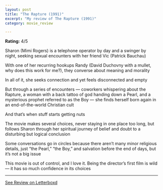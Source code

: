 ```yaml
---
layout: post
title: "The Rapture (1991)"
excerpt: "My review of The Rapture (1991)"
category: movie_review

---
```


**Rating:** 4/5

Sharon (Mimi Rogers) is a telephone operator by day and a swinger by night, seeking sexual encounters with her friend Vic (Patrick Bauchau)

With one of her recurring hookups Randy (David Duchovny with a mullet, why does this work for me?), they converse about meaning and morality

In all of it, she seeks connection and yet feels disconnected and empty

But through a series of encounters — coworkers whispering about the Rapture, a woman with a back tattoo of god handing down a Pearl, and a mysterious prophet referred to as the Boy — she finds herself born again in an end-of-the-world Christian cult

And that’s when stuff starts getting nuts

The movie makes several choices, never staying in one place too long, but follows Sharon through her spiritual journey of belief and doubt to a disturbing but logical conclusion

Some conversations go in circles because there aren’t many minor religious details, just “the Pearl,” “the Boy,” and salvation before the end of days, but it’s not a big issue

This movie is out of control, and I love it. Being the director’s first film is wild — it has so much confidence in its choices

<hr>

[See Review on Letterboxd](https://boxd.it/4xmssF)
